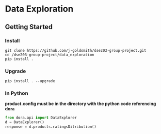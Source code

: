 # Data Exploration

## Getting Started

### Install
```
git clone https://github.com/j-goldsmith/dse203-group-project.git
cd /dse203-group-project/data_exploration
pip install .
```

### Upgrade
```
pip install . --upgrade
```

### In Python
**product.config must be in the directory with the python code referencing dora**
```python
from dora.api import DataExplorer
d = DataExplorer()
response = d.products.ratingsDitribution()
```

